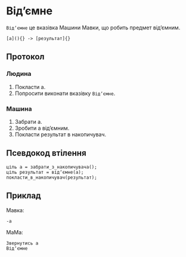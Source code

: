 # Відʼємне

`Відʼємне` <keyword>це</keyword> вказівка <subject>Машини Мавки</subject>, що робить предмет відʼємним.

```
[а](){} -> [результат]{}
```

## Протокол

### Людина

1. Покласти а.
2. Попросити виконати вказівку `Відʼємне`.

### Машина

1. Забрати а.
2. Зробити а відʼємним.
3. Покласти результат в накопичувач.

## Псевдокод втілення

```ціль
ціль а = забрати_з_накопичувача();
ціль результат = відʼємне(а);
покласти_в_накопичувач(результат);
```

## Приклад

<subject>Мавка</subject>:

```мавка
-а
```

<subject>МаМа</subject>:

```мама
Звернутись а
Відʼємне
```